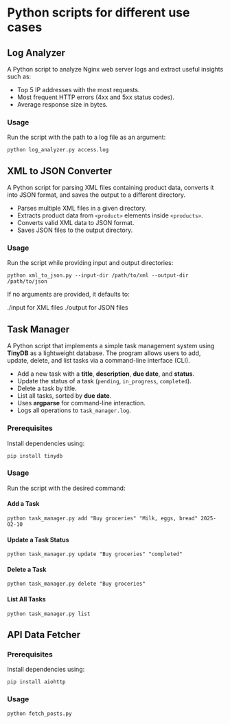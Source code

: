 # Python scripts for different use cases

## Log Analyzer

A Python script to analyze Nginx web server logs and extract useful insights such as:
- Top 5 IP addresses with the most requests.
- Most frequent HTTP errors (4xx and 5xx status codes).
- Average response size in bytes.

### Usage

Run the script with the path to a log file as an argument:

```
python log_analyzer.py access.log
```


## XML to JSON Converter

A Python script for parsing XML files containing product data, converts it into JSON format, and saves the output to a different directory.

- Parses multiple XML files in a given directory.
- Extracts product data from `<product>` elements inside `<products>`.
- Converts valid XML data to JSON format.
- Saves JSON files to the output directory.

### Usage

Run the script while providing input and output directories:

```
python xml_to_json.py --input-dir /path/to/xml --output-dir /path/to/json
```

If no arguments are provided, it defaults to:

./input for XML files
./output for JSON files

## Task Manager


A Python script that implements a simple task management system using **TinyDB** as a lightweight database. The program allows users to add, update, delete, and list tasks via a command-line interface (CLI).

- Add a new task with a **title**, **description**, **due date**, and **status**.
- Update the status of a task (`pending`, `in_progress`, `completed`).
- Delete a task by title.
- List all tasks, sorted by **due date**.
- Uses **argparse** for command-line interaction.
- Logs all operations to `task_manager.log`.

### Prerequisites

Install dependencies using:

```
pip install tinydb
```
### Usage

Run the script with the desired command:

#### Add a Task
```
python task_manager.py add "Buy groceries" "Milk, eggs, bread" 2025-02-10
```
#### Update a Task Status
```
python task_manager.py update "Buy groceries" "completed"
```
#### Delete a Task
```
python task_manager.py delete "Buy groceries"
```
#### List All Tasks
```
python task_manager.py list
```

## API Data Fetcher
### Prerequisites

Install dependencies using:

```
pip install aiohttp
```
### Usage
```
python fetch_posts.py
```

